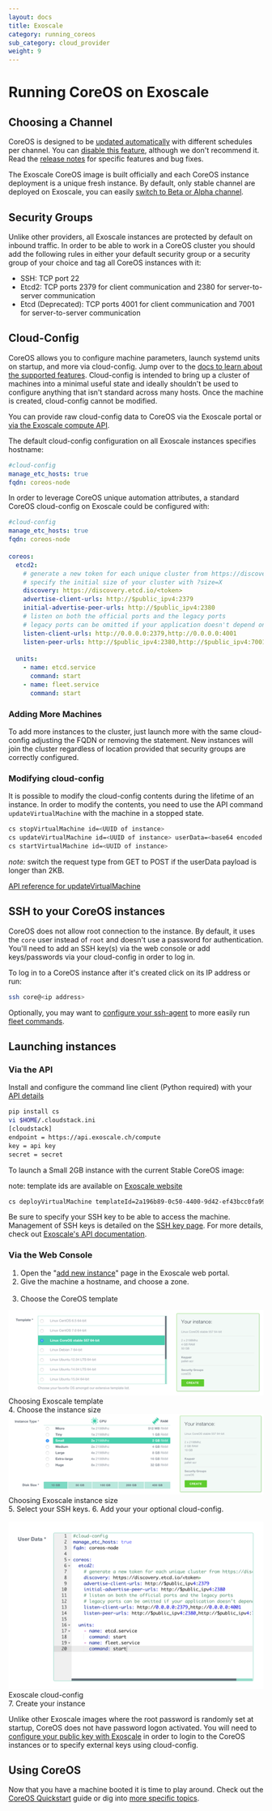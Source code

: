 ```yaml
---
layout: docs
title: Exoscale
category: running_coreos
sub_category: cloud_provider
weight: 9
---
```


# Running CoreOS on Exoscale

## Choosing a Channel

CoreOS is designed to be [updated automatically][update-docs] with different
schedules per channel. You can [disable this feature][reboot-docs], although we
don't recommend it. Read the [release notes][release-notes] for specific
features and bug fixes.

The Exoscale CoreOS image is built officially and each CoreOS instance deployment
is a unique fresh instance. By default, only stable channel are deployed on
Exoscale, you can easily [switch to Beta or Alpha channel][switching-channels].


[update-docs]: {{site.baseurl}}/using-coreos/updates
[reboot-docs]: {{site.baseurl}}/docs/cluster-management/debugging/prevent-reboot-after-update
[switching-channels]: {{site.baseurl}}/docs/cluster-management/setup/switching-channels
[release-notes]: {{site.baseurl}}/releases
[cloud-config-docs]: {{site.baseurl}}/docs/cluster-management/setup/cloudinit-cloud-config

## Security Groups

Unlike other providers, all Exoscale instances are protected by default on inbound traffic.
In order to be able to work in a CoreOS cluster you should add the following rules in 
either your default security group or a security group of your choice and tag all 
CoreOS instances with it:

* SSH: TCP port 22
* Etcd2: TCP ports 2379 for client communication and 2380 for server-to-server communication
* Etcd (Deprecated): TCP ports 4001 for client communication and 7001 for server-to-server communication


## Cloud-Config

CoreOS allows you to configure machine parameters, launch systemd units on
startup, and more via cloud-config. Jump over to the [docs to learn about the
supported features][cloud-config-docs]. Cloud-config is intended to bring up a
cluster of machines into a minimal useful state and ideally shouldn't be used
to configure anything that isn't standard across many hosts. 
Once the machine is created, cloud-config cannot be modified.

You can provide raw cloud-config data to CoreOS via the Exoscale portal 
or <a href="#via-the-api">via the Exoscale compute API</a>.

The default cloud-config configuration on all Exoscale instances specifies
hostname:

```yaml
#cloud-config
manage_etc_hosts: true
fqdn: coreos-node
```
In order to leverage CoreOS unique automation attributes, a standard 
CoreOS cloud-config on Exoscale could be configured with:

```yaml
#cloud-config
manage_etc_hosts: true
fqdn: coreos-node

coreos:
  etcd2:
    # generate a new token for each unique cluster from https://discovery.etcd.io/new?size=3
    # specify the initial size of your cluster with ?size=X
    discovery: https://discovery.etcd.io/<token>
    advertise-client-urls: http://$public_ipv4:2379
    initial-advertise-peer-urls: http://$public_ipv4:2380
    # listen on both the official ports and the legacy ports
    # legacy ports can be omitted if your application doesn't depend on them
    listen-client-urls: http://0.0.0.0:2379,http://0.0.0.0:4001
    listen-peer-urls: http://$public_ipv4:2380,http://$public_ipv4:7001

  units:
    - name: etcd.service
      command: start
    - name: fleet.service
      command: start
```

### Adding More Machines
To add more instances to the cluster, just launch more with the same
cloud-config adjusting the FQDN or removing the statement. 
New instances will join the cluster regardless of location
provided that security groups are correctly configured.

### Modifying cloud-config
It is possible to modify the cloud-config contents during the lifetime
of an instance. In order to modify the contents, you need to use
the API command `updateVirtualMachine` with the machine in a stopped
state.

```sh
cs stopVirtualMachine id=<UUID of instance>
cs updateVirtualMachine id=<UUID of instance> userData=<base64 encoded value of your cloud-config>
cs startVirtualMachine id=<UUID of instance>
```

*note:* switch the request type from GET to POST if the userData
payload is longer than 2KB.

[API reference for updateVirtualMachine](https://community.exoscale.ch/compute/api/#updatevirtualmachine_GET)

## SSH to your CoreOS instances

CoreOS does not allow root connection to the instance. By default, it uses the `core` user 
instead of `root` and doesn't use a password for authentication. You'll need to 
add an SSH key(s) via the web console or add keys/passwords via your cloud-config in order to log in.

To log in to a CoreOS instance after it's created click on its IP address or run:

```sh
ssh core@<ip address>
```

Optionally, you may want to [configure your ssh-agent]({{site.baseurl}}/docs/launching-containers/launching/fleet-using-the-client/#remote-fleet-access) to more easily run [fleet commands]({{site.baseurl}}/docs/launching-containers/launching/launching-containers-fleet/).

## Launching instances

### Via the API

Install and configure the command line client (Python required) with
your <a href="https://portal.exoscale.ch/account/profile/api">API details</a> 


```sh
pip install cs
vi $HOME/.cloudstack.ini
[cloudstack]
endpoint = https://api.exoscale.ch/compute
key = api key
secret = secret
```

To launch a Small 2GB instance with the current Stable CoreOS image:

note: template ids are available on <a href="https://www.exoscale.ch/open-cloud/templates/">Exoscale website</a>

```sh
cs deployVirtualMachine templateId=2a196b89-0c50-4400-9d42-ef43bcc0fa99 serviceOfferingId=21624abb-764e-4def-81d7-9fc54b5957fb zoneId=1128bd56-b4d9-4ac6-a7b9-c715b187ce11 keyPair=[keypair name]
```

Be sure to specify your SSH key to be able to access the machine. Management of 
SSH keys is detailed on the [SSH key page][exo-keys-docs].
For more details, check out [Exoscale's API documentation][exo-api-docs].

[exo-api-docs]: https://community.exoscale.ch/compute/api/
[exo-keys-docs]: https://community.exoscale.ch/compute/documentation/#SSH_keypairs

### Via the Web Console

1. Open the "<a href="https://portal.exoscale.ch/compute/instances/add">add new instance</a>"
   page in the Exoscale web portal.
2. Give the machine a hostname, and choose a zone.<br/><br/>
3. Choose the CoreOS template
<div class="row">
  <div class="col-lg-8 col-md-10 col-sm-8 col-xs-12">
    <img src="template.png" class="screenshot" />
    <div class="caption">Choosing Exoscale template</div>
  </div>
</div>
4. Choose the instance size
<div class="row">
  <div class="col-lg-8 col-md-10 col-sm-8 col-xs-12">
    <img src="size.png" class="screenshot" />
    <div class="caption">Choosing Exoscale instance size</div>
  </div>
</div>
5. Select your SSH keys.
6. Add your your optional cloud-config.<br /><br />
<div class="row">
  <div class="col-lg-8 col-md-10 col-sm-8 col-xs-12">
    <img src="userdata.png" class="screenshot" />
    <div class="caption">Exoscale cloud-config</div>
  </div>
</div>
7. Create your instance

Unlike other Exoscale images where the root password is randomly set 
at startup, CoreOS does not have password logon activated. You will need to
[configure your public key with Exoscale][exo-keys-docs] in order to login to the CoreOS
instances or to specify external keys using cloud-config.

## Using CoreOS

Now that you have a machine booted it is time to play around.
Check out the [CoreOS Quickstart][quick-start] guide or dig into
[more specific topics][docs].

[quick-start]: {{site.baseurl}}/docs/quickstart
[docs]: {{site.baseurl}}/docs
